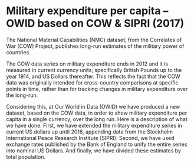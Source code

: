 # Military expenditure per capita – OWID based on COW & SIPRI (2017)

The National Material Capabilities (NMC) dataset, from the Correlates of War (COW) Project, publishes long-run estimates of the military power of countries.

The COW data series on military expenditure ends in 2012 and it is measured in current currency units; specifically British Pounds up to the year 1914, and US Dollars thereafter. This reflects the fact that the COW data was originally intended for cross-country comparisons at specific points in time, rather than for tracking changes in military expenditure over the long-run.

Considering this, at Our World in Data (OWID) we have produced a new dataset, based on the COW data, in order to show military expenditure per capita in a single currency, over the long run. Here is a description of what we have done. First, we have extended the military expenditure series in current US dollars up until 2016, appending data from the Stockholm International Peace Research Institute (SIPRI). Second, we have used exchange rates published by the Bank of England to unify the entire series into nominal US Dollars. And finally, we have  divided these estimates by total population.